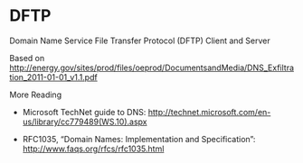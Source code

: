 DFTP
====

Domain Name Service File Transfer Protocol (DFTP) Client and Server


Based on 
http://energy.gov/sites/prod/files/oeprod/DocumentsandMedia/DNS_Exfiltration_2011-01-01_v1.1.pdf

More Reading
* Microsoft TechNet guide to DNS: http://technet.microsoft.com/en-us/library/cc779489(WS.10).aspx

* RFC1035, “Domain Names: Implementation and Specification”: http://www.faqs.org/rfcs/rfc1035.html
